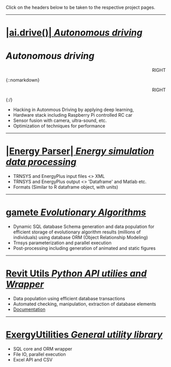 Click on the headers below to be taken to the respective project pages.

___

# [|ai.drive()| _Autonomous driving_](https://marcusjones.github.io/ai.drive/)
# _Autonomous driving_
<p style="text-align: right;"> RIGHT </p>

{::nomarkdown}
<p style="text-align: right;"> RIGHT </p>
{:/} 

-   Hacking in Autonmous Driving by applying deep learning, 
-   Hardware stack including Raspberry Pi controlled RC car
-   Sensor fusion with camera, ultra-sound, etc. 
-   Optimization of techniques for performance

___

# [|Energy Parser| _Energy simulation data processing_](https://github.com/MarcusJones/EnergyParser) 

-   TRNSYS and EnergyPlus input files \<\> XML
-   TRNSYS and EnergyPlus output \<\> 'Dataframe' and Matlab etc.
-   Formats (Similar to R dataframe object, with units)

___

# [gamete _Evolutionary Algorithms_](https://github.com/MarcusJones/gamete) 
-   Dynamic SQL database Schema generation and data population for efficient storage of evolutionary algorithm results (millions of individuals) using database ORM (Object Relationship Modeling)
-   Trnsys parameterization and parallel execution
-   Post-processing including generation of animated and static figures

___

# [Revit Utils _Python API utilies and Wrapper_](https://github.com/MarcusJones/RevitAPI) 

-   Data population using efficient database transactions
-   Automated checking, manipulation, extraction of database elements
-   [Documentation](https://htmlpreview.github.io/?https://github.com/MarcusJones/ExergyUtilities/blob/master/RevitUtilities/_build/html/index.html)

___

# [ExergyUtilities _General utility library_](https://github.com/MarcusJones/ExergyUtilities) 

-   SQL core and ORM wrapper
-   File IO, parallel execution
-   Excel API and CSV
